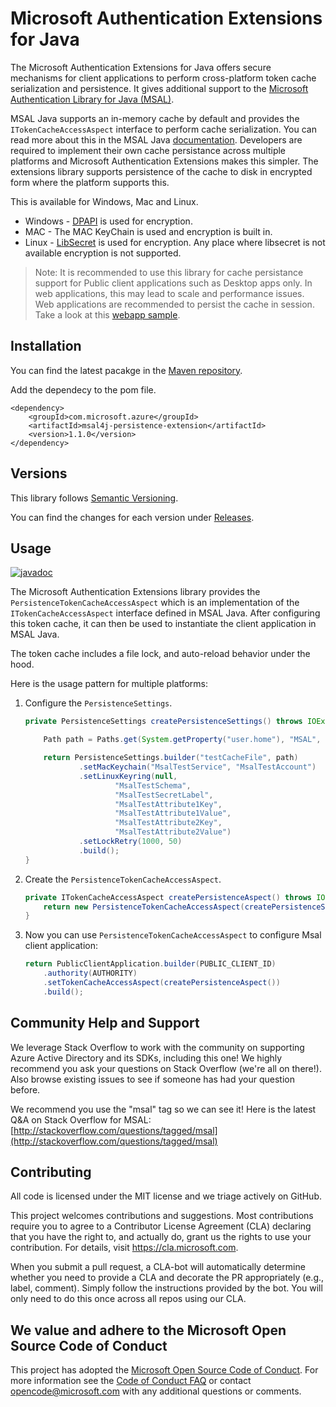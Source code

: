 # Microsoft Authentication Extensions for Java

The Microsoft Authentication Extensions for Java offers secure mechanisms for client applications to perform cross-platform token cache serialization and persistence. It gives additional support to the [Microsoft Authentication Library for Java (MSAL)](https://github.com/AzureAD/microsoft-authentication-library-for-java). 

MSAL Java supports an in-memory cache by default and provides the `ITokenCacheAccessAspect` interface to perform cache serialization. You can read more about this in the MSAL Java [documentation](https://docs.microsoft.com/en-us/azure/active-directory/develop/msal-java-token-cache-serialization). Developers are required to implement their own cache persistance across multiple platforms and Microsoft Authentication Extensions makes this simpler.
The extensions library supports persistence of the cache to disk in encrypted form where the platform supports this.

This is available for Windows, Mac and Linux.
- Windows - [DPAPI](https://docs.microsoft.com/en-us/dotnet/standard/security/how-to-use-data-protection) is used for encryption.
- MAC - The MAC KeyChain is used and encryption is built in.
- Linux - [LibSecret](https://wiki.gnome.org/Projects/Libsecret) is used for encryption. Any place where libsecret is not available encryption is not supported.

> Note: It is recommended to use this library for cache persistance support for Public client applications such as Desktop apps only. In web applications, this may lead to scale and performance issues. Web applications are recommended to persist the cache in session. Take a look at this [webapp sample](https://github.com/Azure-Samples/ms-identity-java-webapp).

## Installation

You can find the latest pacakge in the [Maven repository](https://mvnrepository.com/artifact/com.microsoft.azure/msal4j-persistence-extension).

Add the dependecy to the pom file.

```
<dependency>
    <groupId>com.microsoft.azure</groupId>
    <artifactId>msal4j-persistence-extension</artifactId>
    <version>1.1.0</version>
</dependency>
```

## Versions

This library follows [Semantic Versioning](http://semver.org/).

You can find the changes for each version under
[Releases](https://github.com/AzureAD/microsoft-authentication-extensions-for-java/releases).

## Usage

[![javadoc](https://javadoc.io/badge2/com.microsoft.azure/msal4j-persistence-extension/javadoc.svg)](https://javadoc.io/doc/com.microsoft.azure/msal4j-persistence-extension)

The Microsoft Authentication Extensions library provides the `PersistenceTokenCacheAccessAspect` which is an implementation of the `ITokenCacheAccessAspect` interface defined in MSAL Java. After configuring this token cache, it can then be used to instantiate the client application in MSAL Java. 

The token cache includes a file lock, and auto-reload behavior under the hood.

Here is the usage pattern for multiple platforms:

1. Configure the `PersistenceSettings`.

    ```java
    private PersistenceSettings createPersistenceSettings() throws IOException {

        Path path = Paths.get(System.getProperty("user.home"), "MSAL", "testCache");

        return PersistenceSettings.builder("testCacheFile", path)
                .setMacKeychain("MsalTestService", "MsalTestAccount")
                .setLinuxKeyring(null,
                        "MsalTestSchema",
                        "MsalTestSecretLabel",
                        "MsalTestAttribute1Key",
                        "MsalTestAttribute1Value",
                        "MsalTestAttribute2Key",
                        "MsalTestAttribute2Value")
                .setLockRetry(1000, 50)
                .build();
    }
    ```

1. Create the `PersistenceTokenCacheAccessAspect`.

    ```java
    private ITokenCacheAccessAspect createPersistenceAspect() throws IOException {
        return new PersistenceTokenCacheAccessAspect(createPersistenceSettings());
    }
    ```
1. Now you can use `PersistenceTokenCacheAccessAspect` to configure Msal client application:

    ```java
    return PublicClientApplication.builder(PUBLIC_CLIENT_ID)
        .authority(AUTHORITY)
        .setTokenCacheAccessAspect(createPersistenceAspect())
        .build();
    ```

## Community Help and Support

We leverage Stack Overflow to work with the community on supporting Azure Active Directory and its SDKs, including this one!
We highly recommend you ask your questions on Stack Overflow (we're all on there!).
Also browse existing issues to see if someone has had your question before.

We recommend you use the "msal" tag so we can see it!
Here is the latest Q&A on Stack Overflow for MSAL:
[http://stackoverflow.com/questions/tagged/msal](http://stackoverflow.com/questions/tagged/msal)


## Contributing

All code is licensed under the MIT license and we triage actively on GitHub.

This project welcomes contributions and suggestions.  Most contributions require you to agree to a
Contributor License Agreement (CLA) declaring that you have the right to, and actually do, grant us
the rights to use your contribution. For details, visit https://cla.microsoft.com.

When you submit a pull request, a CLA-bot will automatically determine whether you need to provide
a CLA and decorate the PR appropriately (e.g., label, comment). Simply follow the instructions
provided by the bot. You will only need to do this once across all repos using our CLA.


## We value and adhere to the Microsoft Open Source Code of Conduct

This project has adopted the [Microsoft Open Source Code of Conduct](https://opensource.microsoft.com/codeofconduct/). For more information see the [Code of Conduct FAQ](https://opensource.microsoft.com/codeofconduct/faq/) or contact [opencode@microsoft.com](mailto:opencode@microsoft.com) with any additional questions or comments.

